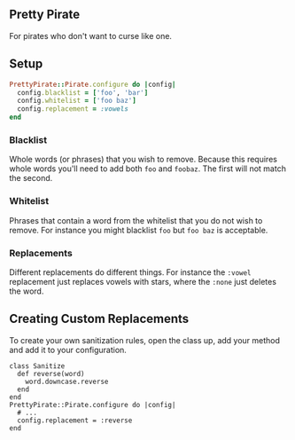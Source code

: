 ## Pretty Pirate
For pirates who don't want to curse like one.


## Setup
~~~ ruby
PrettyPirate::Pirate.configure do |config|
  config.blacklist = ['foo', 'bar']
  config.whitelist = ['foo baz']
  config.replacement = :vowels
end
~~~

### Blacklist
Whole words (or phrases) that you wish to remove. Because this requires whole words you'll need to add both `foo` and `foobaz`. The first will not match the second.

### Whitelist
Phrases that contain a word from the whitelist that you do not wish to remove. For instance you might blacklist `foo` but `foo baz` is acceptable.

### Replacements
Different replacements do different things. For instance the `:vowel` replacement just replaces vowels with stars, where the `:none` just deletes the word.


## Creating Custom Replacements
To create your own sanitization rules, open the class up, add your method and add it to your configuration.
~~~
class Sanitize
  def reverse(word)
    word.downcase.reverse
  end
end
PrettyPirate::Pirate.configure do |config|
  # ...
  config.replacement = :reverse
end
~~~

